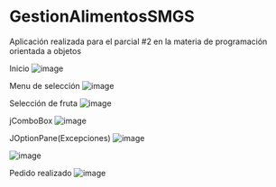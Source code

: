 # GestionAlimentosSMGS
Aplicación realizada para el parcial #2 en la materia de programación orientada a objetos

Inicio
![image](https://github.com/user-attachments/assets/ea4d951b-12b6-48b7-96c7-639d6e9d1193)

Menu de selección
![image](https://github.com/user-attachments/assets/97d3a1d7-f824-4443-b914-383ca1938660)

Selección de fruta
![image](https://github.com/user-attachments/assets/1e5952b4-1dad-4d13-bf6c-75d74029e290)

jComboBox
![image](https://github.com/user-attachments/assets/77ea8949-6aaa-4438-b1ae-620750d165d2)

JOptionPane(Excepciones)
![image](https://github.com/user-attachments/assets/98940d82-f1fe-4dc2-80bb-72578949af29)

![image](https://github.com/user-attachments/assets/725ca0dd-fe9e-46bc-a752-8f29c034b148)

Pedido realizado
![image](https://github.com/user-attachments/assets/508fc567-ea22-434b-a8b5-11a945f7d837)

